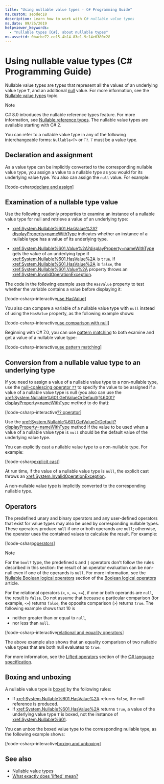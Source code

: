 ```yaml
---
title: "Using nullable value types - C# Programming Guide"
ms.custom: seodec18
description: Learn how to work with C# nullable value types
ms.date: 09/26/2019
helpviewer_keywords: 
  - "nullable types [C#], about nullable types"
ms.assetid: 0bacbe72-ce15-4b14-83e1-9c14e6380c28
---
```

# Using nullable value types (C# Programming Guide)

Nullable value types are types that represent all the values of an underlying value type `T`, and an additional [null](../../language-reference/keywords/null.md) value. For more information, see the [Nullable value types](index.md) topic.

> [!NOTE]
> C# 8.0 introduces the nullable reference types feature. For more information, see [Nullable reference types](../../nullable-references.md). The nullable value types are available starting with C# 2.

You can refer to a nullable value type in any of the following interchangeable forms: `Nullable<T>` or `T?`. `T` must be a value type.

## Declaration and assignment

As a value type can be implicitly converted to the corresponding nullable value type, you assign a value to a nullable type as you would for its underlying value type. You also can assign the `null` value. For example:

[!code-csharp[declare and assign](../../../../samples/snippets/csharp/programming-guide/nullable-types/NullableTypesUsage.cs#1)]

## Examination of a nullable type value

Use the following readonly properties to examine an instance of a nullable value type for null and retrieve a value of an underlying type:

- <xref:System.Nullable%601.HasValue%2A?displayProperty=nameWithType> indicates whether an instance of a nullable type has a value of its underlying type.

- <xref:System.Nullable%601.Value%2A?displayProperty=nameWithType> gets the value of an underlying type if <xref:System.Nullable%601.HasValue%2A> is `true`. If <xref:System.Nullable%601.HasValue%2A> is `false`, the <xref:System.Nullable%601.Value%2A> property throws an <xref:System.InvalidOperationException>.

The code in the following example uses the `HasValue` property to test whether the variable contains a value before displaying it:

[!code-csharp-interactive[use HasValue](../../../../samples/snippets/csharp/programming-guide/nullable-types/NullableTypesUsage.cs#2)]

You also can compare a variable of a nullable value type with `null` instead of using the `HasValue` property, as the following example shows:

[!code-csharp-interactive[use comparison with null](../../../../samples/snippets/csharp/programming-guide/nullable-types/NullableTypesUsage.cs#3)]

Beginning with C# 7.0, you can use [pattern matching](../../pattern-matching.md) to both examine and get a value of a nullable value type:

[!code-csharp-interactive[use pattern matching](../../../../samples/snippets/csharp/programming-guide/nullable-types/NullableTypesUsage.cs#4)]

## Conversion from a nullable value type to an underlying type

If you need to assign a value of a nullable value type to a non-nullable type, use the [null-coalescing operator `??`](../../language-reference/operators/null-coalescing-operator.md) to specify the value to be assigned if a value of a nullable value type is null (you also can use the <xref:System.Nullable%601.GetValueOrDefault(%600)?displayProperty=nameWithType> method to do that):

[!code-csharp-interactive[?? operator](../../../../samples/snippets/csharp/programming-guide/nullable-types/NullableTypesUsage.cs#5)]

Use the <xref:System.Nullable%601.GetValueOrDefault?displayProperty=nameWithType> method if the value to be used when a value of a nullable value type is `null` should be the default value of the underlying value type.

You can explicitly cast a nullable value type to a non-nullable type. For example:

[!code-csharp[explicit cast](../../../../samples/snippets/csharp/programming-guide/nullable-types/NullableTypesUsage.cs#6)]

At run time, if the value of a nullable value type is `null`, the explicit cast throws an <xref:System.InvalidOperationException>.

A non-nullable value type is implicitly converted to the corresponding nullable type.

## Operators

The predefined unary and binary operators and any user-defined operators that exist for value types may also be used by corresponding nullable types. These operators produce `null` if one or both operands are `null`; otherwise, the operator uses the contained values to calculate the result. For example:

[!code-csharp[operators](../../../../samples/snippets/csharp/programming-guide/nullable-types/NullableTypesUsage.cs#7)]

> [!NOTE]
> For the `bool?` type, the predefined `&` and `|` operators don't follow the rules described in this section: the result of an operator evaluation can be non-null even if one of the operands is `null`. For more information, see the [Nullable Boolean logical operators](../../language-reference/operators/boolean-logical-operators.md#nullable-boolean-logical-operators) section of the [Boolean logical operators](../../language-reference/operators/boolean-logical-operators.md) article.
  
For the relational operators (`<`, `>`, `<=`, `>=`), if one or both operands are `null`, the result is `false`. Do not assume that because a particular comparison (for example, `<=`) returns `false`, the opposite comparison (`>`) returns `true`. The following example shows that 10 is

- neither greater than or equal to `null`,
- nor less than `null`.

[!code-csharp-interactive[relational and equality operators](../../../../samples/snippets/csharp/programming-guide/nullable-types/NullableTypesUsage.cs#8)]

The above example also shows that an equality comparison of two nullable value types that are both null evaluates to `true`.

For more information, see the [Lifted operators](~/_csharplang/spec/expressions.md#lifted-operators) section of the [C# language specification](~/_csharplang/spec/introduction.md).

## Boxing and unboxing

A nullable value type is [boxed](../types/boxing-and-unboxing.md) by the following rules:

- If <xref:System.Nullable%601.HasValue%2A> returns `false`, the null reference is produced.
- If <xref:System.Nullable%601.HasValue%2A> returns `true`, a value of the underlying value type `T` is boxed, not the instance of <xref:System.Nullable%601>.

You can unbox the boxed value type to the corresponding nullable type, as the following example shows:

[!code-csharp-interactive[boxing and unboxing](../../../../samples/snippets/csharp/programming-guide/nullable-types/NullableTypesUsage.cs#9)]

## See also

- [Nullable value types](index.md)
- [What exactly does 'lifted' mean?](https://blogs.msdn.microsoft.com/ericlippert/2007/06/27/what-exactly-does-lifted-mean/)
